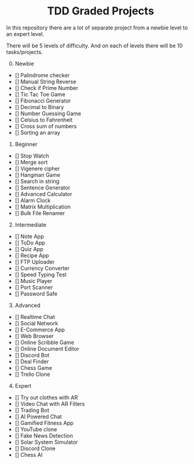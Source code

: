 <h1 align="center">TDD Graded Projects</h1>
<p>In this repository there are a lot of separate project from a newbie level to an expert level.</p>
<p>There will be 5 levels of difficulty. And on each of levels there will be 10 tasks/projects.</p>

0. Newbie
- [] Palindrome checker
- [] Manual String Reverse
- [] Check if Prime Number
- [] Tic Tac Toe Game
- [] Fibonacci Generator
- [] Decimal to Binary
- [] Number Guessing Game
- [] Celsius to Fahrenheit
- [] Cross sum of numbers
- [] Sorting an array

1. Beginner
- [] Stop Watch
- [] Merge sort
- [] Vigenere cipher
- [] Hangman Game
- [] Search in string
- [] Sentence Generator
- [] Advanced Calculator
- [] Alarm Clock
- [] Matrix Multiplication
- [] Bulk File Renamer

2. Intermediate
- [] Note App
- [] ToDo App
- [] Quiz App
- [] Recipe App
- [] FTP Uploader
- [] Currency Converter
- [] Speed Typing Test
- [] Music Player
- [] Port Scanner
- [] Password Safe

3. Advanced
- [] Realtime Chat
- [] Social Network
- [] E-Commerce App
- [] Web Browser
- [] Online Scribble Game
- [] Online Document Editor
- [] Discord Bot
- [] Deal Finder
- [] Chess Game
- [] Trello Clone

4. Expert
- [] Try out clothes with AR
- [] Video Chat with AR Filters
- [] Trading Bot
- [] AI Powered Chat
- [] Gamified Fitness App
- [] YouTube clone
- [] Fake News Detection
- [] Solar System Simulator
- [] Discord Clone
- [] Chess AI